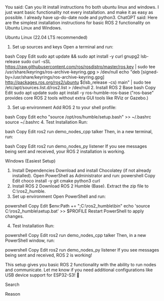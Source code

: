 







You said:
Can you lit install instructions fro both ubuntu linux and windows. I just want basic functionality not every installation. and make it as easy as possible. I already have up-do-date node and python3.
ChatGPT said:
Here are the simplest installation instructions for basic ROS 2 functionality on Ubuntu Linux and Windows.

Ubuntu Linux (22.04 LTS recommended)
1. Set up sources and keys
Open a terminal and run:

bash
Copy
Edit
sudo apt update && sudo apt install -y curl gnupg2 lsb-release
sudo curl -sSL https://raw.githubusercontent.com/ros/rosdistro/master/ros.key | sudo tee /usr/share/keyrings/ros-archive-keyring.gpg > /dev/null
echo "deb [signed-by=/usr/share/keyrings/ros-archive-keyring.gpg] http://packages.ros.org/ros2/ubuntu $(lsb_release -cs) main" | sudo tee /etc/apt/sources.list.d/ros2.list > /dev/null
2. Install ROS 2 Base
bash
Copy
Edit
sudo apt update
sudo apt install -y ros-humble-ros-base
("ros-base" provides core ROS 2 tools without extra GUI tools like RViz or Gazebo.)

3. Set up environment
Add ROS 2 to your shell profile:

bash
Copy
Edit
echo "source /opt/ros/humble/setup.bash" >> ~/.bashrc
source ~/.bashrc
4. Test Installation
Run:

bash
Copy
Edit
ros2 run demo_nodes_cpp talker
Then, in a new terminal, run:

bash
Copy
Edit
ros2 run demo_nodes_py listener
If you see messages being sent and received, your ROS 2 installation is working.

Windows (Easiest Setup)
1. Install Dependencies
Download and install Chocolatey (if not already installed).
Open PowerShell as Administrator and run:
powershell
Copy
Edit
choco install -y git cmake python3 curl
2. Install ROS 2
Download ROS 2 Humble (Base).
Extract the zip file to C:\ros2_humble.
3. Set up environment
Open PowerShell and run:

powershell
Copy
Edit
$env:Path += ";C:\ros2_humble\bin"
echo 'source C:\ros2_humble\setup.bat' >> $PROFILE
Restart PowerShell to apply changes.

4. Test Installation
Run:

powershell
Copy
Edit
ros2 run demo_nodes_cpp talker
Then, in a new PowerShell window, run:

powershell
Copy
Edit
ros2 run demo_nodes_py listener
If you see messages being sent and received, ROS 2 is working!

This setup gives you basic ROS 2 functionality with the ability to run nodes and communicate. Let me know if you need additional configurations like USB device support for ESP32-S3! 🚀











Search

Reason

